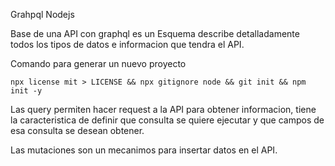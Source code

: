 Grahpql Nodejs

Base de una API con graphql es un Esquema describe detalladamente todos los tipos de datos e informacion que tendra el API.


Comando para generar un nuevo proyecto

`` npx license mit > LICENSE && npx gitignore node && git init && npm init -y ``

Las query permiten hacer request a la API para obtener informacion, tiene la caracteristica de definir que consulta se quiere ejecutar y que campos de esa consulta se desean obtener.

Las mutaciones son un mecanimos para insertar datos en el API. 
 
